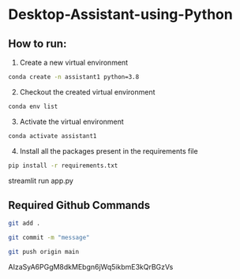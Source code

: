 # Desktop-Assistant-using-Python

## How to run:

1. Create a new virtual environment

```bash
conda create -n assistant1 python=3.8

```

2. Checkout the created virtual environment

```bash
conda env list

```

3. Activate the virtual environment

```bash
conda activate assistant1 

```

4. Install all the packages present in the requirements file


```bash
pip install -r requirements.txt

```
streamlit run app.py

## Required Github Commands

```bash
git add .

git commit -m "message"

git push origin main
```



AIzaSyA6PGgM8dkMEbgn6jWq5ikbmE3kQrBGzVs